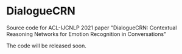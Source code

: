 # DialogueCRN
Source code for ACL-IJCNLP 2021 paper "DialogueCRN: Contextual Reasoning Networks for Emotion Recognition in Conversations"

The code will be released soon.
